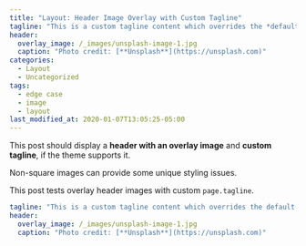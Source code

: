 ```yaml
---
title: "Layout: Header Image Overlay with Custom Tagline"
tagline: "This is a custom tagline content which overrides the *default* page excerpt."
header:
  overlay_image: /_images/unsplash-image-1.jpg
  caption: "Photo credit: [**Unsplash**](https://unsplash.com)"
categories:
  - Layout
  - Uncategorized
tags:
  - edge case
  - image
  - layout
last_modified_at: 2020-01-07T13:05:25-05:00
---
```


This post should display a **header with an overlay image** and **custom tagline**, if the theme supports it.

Non-square images can provide some unique styling issues.

This post tests overlay header images with custom `page.tagline`.

```yaml
tagline: "This is a custom tagline content which overrides the default page excerpt."
header:
  overlay_image: /_images/unsplash-image-1.jpg
  caption: "Photo credit: [**Unsplash**](https://unsplash.com)"
```